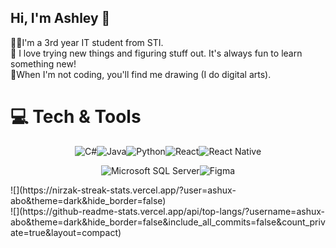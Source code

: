 ## Hi, I'm Ashley 👋

👨‍💻I'm a 3rd year IT student from STI. </br>
🌟 I love trying new things and figuring stuff out. It's always fun to learn something new!</br>
🎨When I'm not coding, you'll find me drawing (I do digital arts). </br>

# 💻 Tech & Tools
<p align="center"><img src="https://img.shields.io/badge/c%23-%23239120.svg?style=for-the-badge&logo=csharp&logoColor=white" alt="C#" /><img src="https://img.shields.io/badge/java-%23ED8B00.svg?style=for-the-badge&logo=openjdk&logoColor=white" alt="Java" /><img src="https://img.shields.io/badge/python-3670A0?style=for-the-badge&logo=python&logoColor=ffdd54" alt="Python" /><img src="https://img.shields.io/badge/react-%2320232a.svg?style=for-the-badge&logo=react&logoColor=%2361DAFB" alt="React" /><img src="https://img.shields.io/badge/react_native-%2320232a.svg?style=for-the-badge&logo=react&logoColor=%2361DAFB" alt="React Native" /></p>
<p align="center"><img src="https://img.shields.io/badge/Microsoft%20SQL%20Server-CC2927?style=for-the-badge&logo=microsoft%20sql%20server&logoColor=white" alt="Microsoft SQL Server" /><img src="https://img.shields.io/badge/Figma-000000?style=for-the-badge&logo=figma&logoColor=white" alt="Figma" /></p


<div align-items="center" >
  ![](https://nirzak-streak-stats.vercel.app/?user=ashux-abo&theme=dark&hide_border=false)<br/>
  ![](https://github-readme-stats.vercel.app/api/top-langs/?username=ashux-abo&theme=dark&hide_border=false&include_all_commits=false&count_private=true&layout=compact)
</div>



